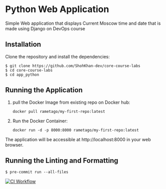 # Python Web Application

Simple Web application that displays Current Moscow time and date that is made using Django on DevOps course

## Installation

Clone the repository and install the dependencies:

```
$ git clone https://github.com/ShohKhan-dev/core-course-labs
$ cd core-course-labs
$ cd app_python
```

## Running the Application

1. pull the Docker Image from existing repo on Docker hub:

   ```
   docker pull rametago/my-first-repo:latest
   ```

2. Run the Docker Container:

   ```
   docker run -d -p 8000:8000 rametago/my-first-repo:latest
   ```

The application will be accessible at http://localhost:8000 in your web browser.


## Running the Linting and Formatting
```
$ pre-commit run --all-files
```

[![CI Workflow](https://img.shields.io/github/workflow/status/ShohKhan-dev/core-course-labs/app_python)](https://github.com/ShohKhan-dev/core-course-labs/app_python-ci.yml)
